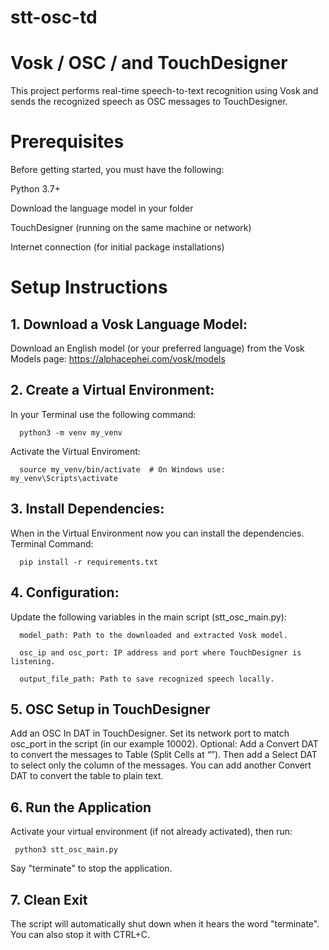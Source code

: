 # stt-osc-td

# Vosk / OSC / and TouchDesigner
This project performs real-time speech-to-text recognition using Vosk and sends the recognized speech as OSC messages to TouchDesigner.

# Prerequisites
Before getting started, you must have the following:

Python 3.7+

Download the language model in your folder

TouchDesigner (running on the same machine or network)

Internet connection (for initial package installations)



# Setup Instructions
## 1. Download a Vosk Language Model:

Download an English model (or your preferred language) from the Vosk Models page:
https://alphacephei.com/vosk/models 

## 2. Create a Virtual Environment:

In your Terminal use the following command:
      
      python3 -m venv my_venv

Activate the Virtual Enviroment:
  
      source my_venv/bin/activate  # On Windows use: my_venv\Scripts\activate

## 3. Install Dependencies:
When in the Virtual Environment now you can install the dependencies. 
Terminal Command: 
      
      pip install -r requirements.txt

## 4. Configuration:
Update the following variables in the main script (stt_osc_main.py):
      
      model_path: Path to the downloaded and extracted Vosk model.
      
      osc_ip and osc_port: IP address and port where TouchDesigner is listening.
      
      output_file_path: Path to save recognized speech locally.

## 5. OSC Setup in TouchDesigner

Add an OSC In DAT in TouchDesigner.
Set its network port to match osc_port in the script (in our example 10002).
Optional: Add a Convert DAT to convert the messages to Table (Split Cells at “”). Then add a Select DAT to select only the column of the messages. You can add another Convert DAT to convert the table to plain text.

## 6. Run the Application
Activate your virtual environment (if not already activated), then run:
	
     python3 stt_osc_main.py

Say "terminate" to stop the application.

## 7. Clean Exit
The script will automatically shut down when it hears the word "terminate". You can also stop it with CTRL+C.
